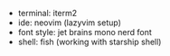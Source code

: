 - terminal: iterm2
- ide: neovim (lazyvim setup)
- font style: jet brains mono nerd font
- shell: fish (working with starship shell)
